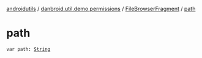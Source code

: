 [androidutils](../../index.md) / [danbroid.util.demo.permissions](../index.md) / [FileBrowserFragment](index.md) / [path](./path.md)

# path

`var path: `[`String`](https://kotlinlang.org/api/latest/jvm/stdlib/kotlin/-string/index.html)